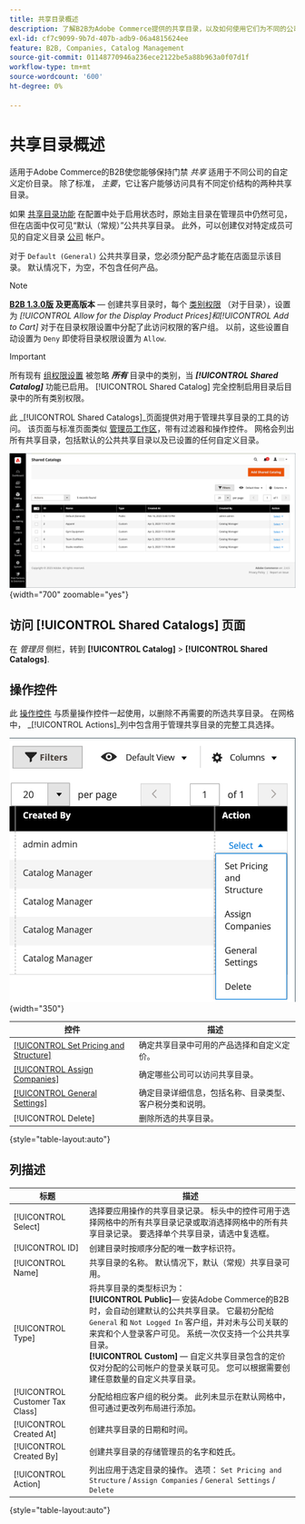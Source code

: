 ```yaml
---
title: 共享目录概述
description: 了解B2B为Adobe Commerce提供的共享目录，以及如何使用它们为不同的公司帐户维护具有自定义定价的封闭目录。
exl-id: cf7c9099-9b7d-407b-adb9-06a4815624ee
feature: B2B, Companies, Catalog Management
source-git-commit: 01148770946a236ece2122be5a88b963a0f07d1f
workflow-type: tm+mt
source-wordcount: '600'
ht-degree: 0%

---
```


# 共享目录概述

适用于Adobe Commerce的B2B使您能够保持门禁 _共享_ 适用于不同公司的自定义定价目录。 除了标准， _主要_，它让客户能够访问具有不同定价结构的两种共享目录。

如果 [共享目录功能](enable-basic-features.md) 在配置中处于启用状态时，原始主目录在管理员中仍然可见，但在店面中仅可见“默认（常规）”公共共享目录。 此外，可以创建仅对特定成员可见的自定义目录 [公司](account-companies.md) 帐户。

对于 `Default (General)` 公共共享目录，您必须分配产品才能在店面显示该目录。 默认情况下，为空，不包含任何产品。

>[!NOTE]
>
>**[B2B 1.3.0版](release-notes.md#b2b-v130) 及更高版本**  — 创建共享目录时，每个 [类别权限](../catalog/category-permissions.md) （对于目录），设置为 _[!UICONTROL Allow for the Display Product Prices]_和_[!UICONTROL Add to Cart]_ 对于在目录权限设置中分配了此访问权限的客户组。 以前，这些设置自动设置为 `Deny` 即使将目录权限设置为 `Allow`.

>[!IMPORTANT]
>
>所有现有 [组权限设置](../configuration-reference/catalog/catalog.md#category-permissions) 被忽略 **_所有_** 目录中的类别，当 **_[!UICONTROL Shared Catalog]_** 功能已启用。 [!UICONTROL Shared Catalog] 完全控制启用目录后目录中的所有类别权限。

此 _[!UICONTROL Shared Catalogs]_页面提供对用于管理共享目录的工具的访问。 该页面与标准页面类似 [管理员工作区](../getting-started/admin-workspace.md)，带有过滤器和操作控件。 网格会列出所有共享目录，包括默认的公共共享目录以及已设置的任何自定义目录。

![共享目录](./assets/shared-catalogs-grid.png){width="700" zoomable="yes"}

## 访问 [!UICONTROL Shared Catalogs] 页面

在 _管理员_ 侧栏，转到 **[!UICONTROL Catalog]** > **[!UICONTROL Shared Catalogs]**.

## 操作控件

此 [操作控件](../getting-started/admin-actions-control.md) 与质量操作控件一起使用，以删除不再需要的所选共享目录。 在网格中， _[!UICONTROL Actions]_列中包含用于管理共享目录的完整工具选择。

![共享目录操作](./assets/shared-catalog-grid-action-column-controls.png){width="350"}

| 控件 | 描述 |
|------|-----------|
| [[!UICONTROL Set Pricing and Structure]](catalog-shared-pricing-structure.md) | 确定共享目录中可用的产品选择和自定义定价。 |
| [[!UICONTROL Assign Companies]](catalog-shared-assign-companies.md) | 确定哪些公司可以访问共享目录。 |
| [[!UICONTROL General Settings]](catalog-shared-manage.md) | 确定目录详细信息，包括名称、目录类型、客户税分类和说明。 |
| [!UICONTROL Delete] | 删除所选的共享目录。 |

{style="table-layout:auto"}

## 列描述

| 标题 | 描述 |
|--- |--- |
| [!UICONTROL Select] | 选择要应用操作的共享目录记录。 标头中的控件可用于选择网格中的所有共享目录记录或取消选择网格中的所有共享目录记录。 要选择单个共享目录，请选中复选框。 |
| [!UICONTROL ID] | 创建目录时按顺序分配的唯一数字标识符。 |
| [!UICONTROL Name] | 共享目录的名称。 默认情况下，默认（常规）共享目录可用。 |
| [!UICONTROL Type] | 将共享目录的类型标识为： <br/>**[!UICONTROL Public]**— 安装Adobe Commerce的B2B时，会自动创建默认的公共共享目录。 它最初分配给 `General` 和 `Not Logged In` 客户组，并对未与公司关联的来宾和个人登录客户可见。 系统一次仅支持一个公共共享目录。<br/>**[!UICONTROL Custom]**  — 自定义共享目录包含的定价仅对分配的公司帐户的登录关联可见。 您可以根据需要创建任意数量的自定义共享目录。 |
| [!UICONTROL Customer Tax Class] | 分配给相应客户组的税分类。 此列未显示在默认网格中，但可通过更改列布局进行添加。 |
| [!UICONTROL Created At] | 创建共享目录的日期和时间。 |
| [!UICONTROL Created By] | 创建共享目录的存储管理员的名字和姓氏。 |
| [!UICONTROL Action] | 列出应用于选定目录的操作。 选项： `Set Pricing and Structure` / `Assign Companies` / `General Settings` / `Delete` |

{style="table-layout:auto"}
